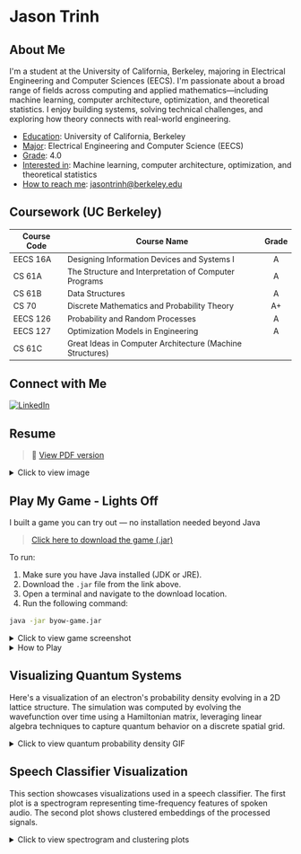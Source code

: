 # Jason Trinh

## About Me
I'm a student at the University of California, Berkeley, majoring in Electrical Engineering and Computer Sciences (EECS). I'm passionate about a broad range of fields across computing and applied mathematics—including machine learning, computer architecture, optimization, and theoretical statistics. I enjoy building systems, solving technical challenges, and exploring how theory connects with real-world engineering.

<!--- - 💼 Currently working on: [Your Project or Goal] -->
- <u>Education</u>: University of California, Berkeley  
- <u>Major</u>: Electrical Engineering and Computer Science (EECS)  
- <u>Grade</u>: 4.0  
- <u>Interested in</u>: Machine learning, computer architecture, optimization, and theoretical statistics  
- <u>How to reach me</u>: [jasontrinh@berkeley.edu](mailto:jasontrinh@berkeley.edu)

## Coursework (UC Berkeley)

| Course Code | Course Name                                          | Grade |
|-------------|-------------------------------------------------------|:-----:|
| EECS 16A    | Designing Information Devices and Systems I           |   A   |
| CS 61A      | The Structure and Interpretation of Computer Programs |   A   |
| CS 61B      | Data Structures                                       |   A   |
| CS 70       | Discrete Mathematics and Probability Theory           |  A+   |
| EECS 126    | Probability and Random Processes                      |   A   |
| EECS 127    | Optimization Models in Engineering                    |   A   |
| CS 61C      | Great Ideas in Computer Architecture (Machine Structures) |       |

## Connect with Me
[![LinkedIn](https://img.shields.io/badge/LinkedIn-Connect-informational?style=flat&logo=linkedin&logoColor=white&color=0A66C2)](https://www.linkedin.com/in/jason-trinh-4590a8315)

## Resume
> 📎 [View PDF version](https://raw.githubusercontent.com/jaizunT/jaizunT.github.io/main/Resume%207-25-27_img.jpg)

<details>
  <summary>Click to view image</summary>

  <p align="center">
    <img src="https://raw.githubusercontent.com/jaizunT/jaizunT.github.io/main/Resume%207-25-27_img.jpg" alt="Resume" width="70%">
  </p>
</details>

## Play My Game - Lights Off

I built a game you can try out — no installation needed beyond Java

> [Click here to download the game (.jar)](https://raw.githubusercontent.com/jaizunT/jaizunT.github.io/main/byow-game.jar)

To run:

1. Make sure you have Java installed (JDK or JRE).
2. Download the `.jar` file from the link above.
3. Open a terminal and navigate to the download location.
4. Run the following command:

```bash
java -jar byow-game.jar
```
<details>
  <summary>Click to view game screenshot</summary>

  <p align="center">
    <a href="https://raw.githubusercontent.com/jaizunT/jaizunT.github.io/main/game_preview.png" target="_blank">
      <img src="https://raw.githubusercontent.com/jaizunT/jaizunT.github.io/main/game_preview.png" alt="Lights Off Game Screenshot" width="80%">
    </a>
  </p>

</details>

<details>
  <summary>How to Play</summary>
  <br />
  <strong>Objective</strong>
  <ul>
    <li>Explore the world</li>
    <li>Find keys scattered across the map and place them in "the zone"</li>
    <li>Enter the portal to win</li>
    <li>Collect orbs to use abilities</li>
    <li>Avoid "the entity"</li>
  </ul>

  <strong>Main Menu</strong>
  <ul>
    <li><code>n</code>: Start a new game (enter numeric seed, then press <code>s</code>)</li>
    <li><code>l</code>: Load game</li>
    <li><code>q</code>: Quit</li>
  </ul>

  <strong>In Game</strong>
  <ul>
    <li>Movement: <code>w</code>, <code>a</code>, <code>s</code>, <code>d</code></li>
    <li><code>j</code>: Pick up / place key (only one at a time)</li>
    <li><code>k</code>: Dash (requires 2 orbs)</li>
    <li><code>m</code>: Teleport through wall (requires 5 orbs, must be facing wall and within 1 tile)</li>
  </ul>

  <strong>Other Keys</strong>
  <ul>
    <li><code>z</code>: Toggle lights (cheat)</li>
    <li><code>x</code>: Show entity path</li>
    <li><code>v</code>: Save game</li>
    <li><code>l</code>: Load game</li>
    <li><code>r</code>: Restart</li>
    <li><code>:</code> then <code>q</code>: Quit</li>
  </ul>

  <strong>HUD (Top Right)</strong>
  <ul>
    <li>Direction you're facing</li>
    <li>Number of keys placed</li>
    <li>Number of orbs collected</li>
    <li>Tile your cursor is over</li>
  </ul>
</details>

## Visualizing Quantum Systems

Here's a visualization of an electron's probability density evolving in a 2D lattice structure. The simulation was computed by evolving the wavefunction over time using a Hamiltonian matrix, leveraging linear algebra techniques to capture quantum behavior on a discrete spatial grid.

<details>
  <summary>Click to view quantum probability density GIF</summary>
  <br />
  <p align="center">
    <a href="https://raw.githubusercontent.com/jaizunT/jaizunT.github.io/main/electron.gif" target="_blank">
      <img src="https://raw.githubusercontent.com/jaizunT/jaizunT.github.io/main/electron.gif" alt="Electron Density in 2D Lattice" width="70%">
    </a>
  </p>
</details>

## Speech Classifier Visualization

This section showcases visualizations used in a speech classifier. The first plot is a spectrogram representing time-frequency features of spoken audio. The second plot shows clustered embeddings of the processed signals.

<details>
  <summary>Click to view spectrogram and clustering plots</summary>
  <br />
  <p align="center">
    <a href="https://raw.githubusercontent.com/jaizunT/jaizunT.github.io/main/spectrogram.png" target="_blank">
      <img src="https://raw.githubusercontent.com/jaizunT/jaizunT.github.io/main/spectrogram.png" alt="Spectrogram" width="50%">
    </a>
  </p>

  <p align="center">
    <a href="https://raw.githubusercontent.com/jaizunT/jaizunT.github.io/main/cluster.png" target="_blank">
      <img src="https://raw.githubusercontent.com/jaizunT/jaizunT.github.io/main/cluster.png" alt="Embedding Clusters" width="50%">
    </a>
  </p>
</details>
